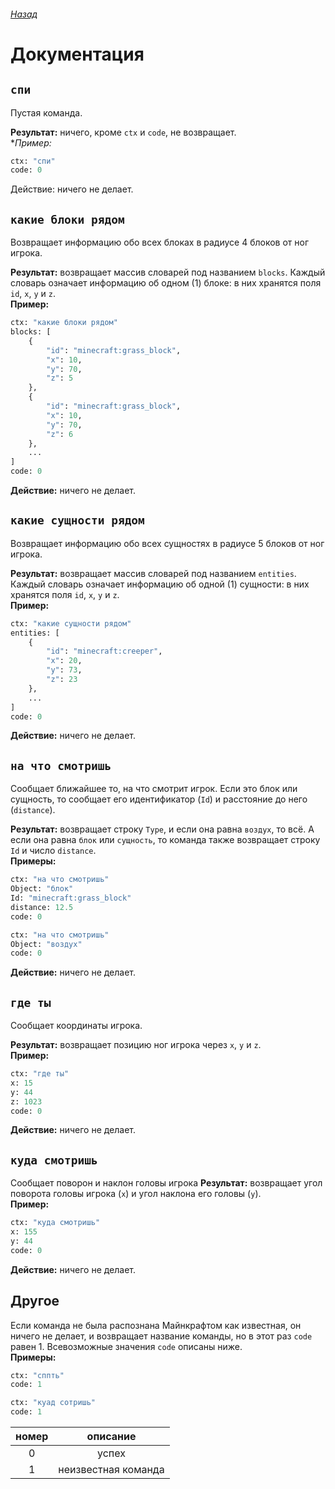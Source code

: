 ###### [Назад](README.md)
# Документация

## `спи`
Пустая команда.

**Результат:** ничего, кроме `ctx` и `code`, не возвращает.<br>
**Пример:* 
```python
ctx: "спи"
code: 0
```
Действие: ничего не делает.

## `какие блоки рядом`
Возвращает информацию обо всех блоках в радиусе 4 блоков от ног игрока.

**Результат:** возвращает массив словарей под названием `blocks`. Каждый словарь означает информацию об одном (1) блоке: в них хранятся поля `id`, `x`, `y` и `z`.<br>
**Пример:**
```python
ctx: "какие блоки рядом"
blocks: [
    {
        "id": "minecraft:grass_block",
        "x": 10,
        "y": 70,
        "z": 5
    },
    {
        "id": "minecraft:grass_block", 
        "x": 10, 
        "y": 70,
        "z": 6
    },
    ...
]
code: 0
```
**Действие:** ничего не делает.

## `какие сущности рядом`
Возвращает информацию обо всех сущностях в радиусе 5 блоков от ног игрока.

**Результат:** возвращает массив словарей под названием `entities`. Каждый словарь означает информацию об одной (1) сущности: в них хранятся поля `id`, `x`, `y` и `z`.<br>
**Пример:**
```python
ctx: "какие сущности рядом"
entities: [
    {
        "id": "minecraft:creeper",
        "x": 20,
        "y": 73,
        "z": 23
    },
    ...
]
code: 0
```
**Действие:** ничего не делает.

## `на что смотришь`
Сообщает ближайшее то, на что смотрит игрок. Если это блок или сущность, то сообщает его идентификатор (`Id`) и расстояние до него (`distance`). 

**Результат:** возвращает строку `Type`, и если она равна `воздух`, то всё. А если она равна `блок` или `сущность`, то команда также возвращает строку `Id` и число `distance`.<br>
**Примеры:**
```python
ctx: "на что смотришь"
Object: "блок"
Id: "minecraft:grass_block"
distance: 12.5
code: 0
```
```python
ctx: "на что смотришь"
Object: "воздух"
code: 0
```
**Действие:** ничего не делает.

## `где ты`
Сообщает координаты игрока. 

**Результат:** возвращает позицию ног игрока через `x`, `y` и `z`.<br>
**Пример:**
```python
ctx: "где ты"
x: 15
y: 44
z: 1023
code: 0
```
**Действие:** ничего не делает.


## `куда смотришь`
Сообщает поворон и наклон головы игрока
**Результат:** возвращает угол поворота головы игрока (`x`) и угол наклона его головы (`y`).<br>
**Пример:**
```python
ctx: "куда смотришь"
x: 155
y: 44
code: 0
```
**Действие:** ничего не делает.

## Другое
Если команда не была распознана Майнкрафтом как известная, он ничего не делает, и возвращает название команды, но в этот раз `code` равен 1. Всевозможные значения `code` описаны ниже.<br>
**Примеры:**
```python
ctx: "сппть"
code: 1
``` 
```python
ctx: "куад сотришь"
code: 1
``` 

| номер | описание
| :---: | :------:
|     0 | успех
|     1 | неизвестная команда